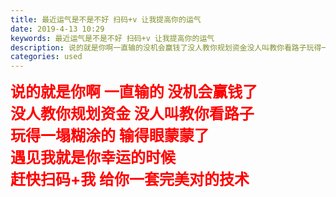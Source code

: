 ```yaml
---
title: 最近运气是不是不好 扫码+v 让我提高你的运气
date: 2019-4-13 10:29
keywords: 最近运气是不是不好 扫码+v 让我提高你的运气
description: 说的就是你啊一直输的没机会赢钱了没人教你规划资金没人叫教你看路子玩得一塌糊涂的输得眼蒙蒙了遇见我就是你幸运的时候赶快扫码+我给你一套完美对的技术
categories: used
---
```

<td class="t_f" id="postmessage_3482074">

<font size="5"><font color="#ff0000"><strong>说的就是你啊 一直输的 没机会赢钱了</strong></font></font><br/>
<font size="5"><font color="#ff0000"><strong>没人教你规划资金 没人叫教你看路子</strong></font></font><br/>
<font size="5"><font color="#ff0000"><strong>玩得一塌糊涂的 输得眼蒙蒙了</strong></font></font><br/>
<font size="5"><font color="#ff0000"><strong>遇见我就是你幸运的时候</strong></font></font><br/>
<font size="5"><font color="#ff0000"><strong>赶快扫码+我 给你一套完美对的技术</strong></font></font><br/>
<br/>
</td>
